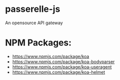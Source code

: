 # passerelle-js
An opensource API gateway

# NPM Packages:
- https://www.npmjs.com/package/koa
- https://www.npmjs.com/package/koa-bodyparser
- https://www.npmjs.com/package/koa-useragent
- https://www.npmjs.com/package/koa-helmet